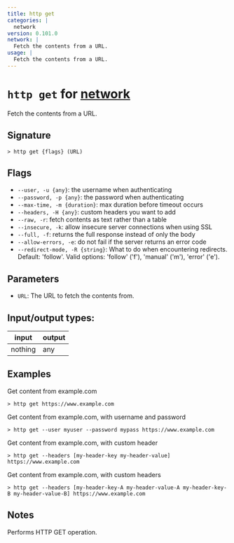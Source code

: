 ```yaml
---
title: http get
categories: |
  network
version: 0.101.0
network: |
  Fetch the contents from a URL.
usage: |
  Fetch the contents from a URL.
---
```

<!-- This file is automatically generated. Please edit the command in https://github.com/nushell/nushell instead. -->

# `http get` for [network](/commands/categories/network.md)

<div class='command-title'>Fetch the contents from a URL.</div>

## Signature

```> http get {flags} (URL)```

## Flags

 -  `--user, -u {any}`: the username when authenticating
 -  `--password, -p {any}`: the password when authenticating
 -  `--max-time, -m {duration}`: max duration before timeout occurs
 -  `--headers, -H {any}`: custom headers you want to add
 -  `--raw, -r`: fetch contents as text rather than a table
 -  `--insecure, -k`: allow insecure server connections when using SSL
 -  `--full, -f`: returns the full response instead of only the body
 -  `--allow-errors, -e`: do not fail if the server returns an error code
 -  `--redirect-mode, -R {string}`: What to do when encountering redirects. Default: 'follow'. Valid options: 'follow' ('f'), 'manual' ('m'), 'error' ('e').

## Parameters

 -  `URL`: The URL to fetch the contents from.


## Input/output types:

| input   | output |
| ------- | ------ |
| nothing | any    |

## Examples

Get content from example.com
```nu
> http get https://www.example.com

```

Get content from example.com, with username and password
```nu
> http get --user myuser --password mypass https://www.example.com

```

Get content from example.com, with custom header
```nu
> http get --headers [my-header-key my-header-value] https://www.example.com

```

Get content from example.com, with custom headers
```nu
> http get --headers [my-header-key-A my-header-value-A my-header-key-B my-header-value-B] https://www.example.com

```

## Notes
Performs HTTP GET operation.